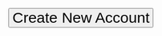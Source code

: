 <script src="https://hcaptcha.com/1/api.js" async defer></script>
<div class="h-captcha" data-sitekey="fa6c5087-fc8f-4522-aead-49f243017a98" data-callback="hcaptchaCallback"></div>
<button id="create" style="font-size:30px;" onclick="sum();">Create New Account</button>
<script>
    var captchaResponse = ""
function hcaptchaCallback(token){
         captchaResponse = token;
         alert(token)
    }
function sum() {
  var xhr = new XMLHttpRequest();
xhr.open("POST", '/users/signup', true);
xhr.setRequestHeader("Content-Type", "application/x-www-form-urlencoded");
xhr.onreadystatechange = function() {
    if (xhr.readyState == XMLHttpRequest.DONE) {
     var data = xhr.responseText
     data = JSON.parse(data)
console.log(data)
}}
xhr.send("name= &password= &email= &token="+captchaResponse+"");
}
</script>

~~~~~~~~~~~~~~~~~~~~~~~~~~~~~~~~~~~~~~~~~~~~~~~~~~~~~~~~~~~~~~~~~~~~~~~~~~~~~~~~~~~~~~~~~~~~~~~~~~~~~
